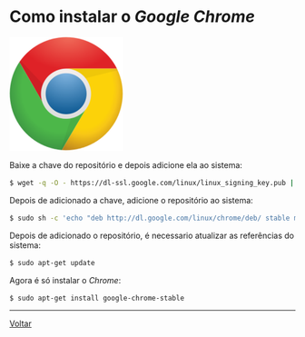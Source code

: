 # Como instalar o _Google Chrome_

![Google Chrome logo](img/google_chrome_icon.png)

Baixe a chave do repositório e depois adicione ela ao sistema:
```bash
$ wget -q -O - https://dl-ssl.google.com/linux/linux_signing_key.pub | sudo apt-key add -
```

Depois de adicionado a chave, adicione o repositório ao sistema:
```bash
$ sudo sh -c 'echo "deb http://dl.google.com/linux/chrome/deb/ stable main" >> /etc/apt/sources.list.d/google.list'
```

Depois de adicionado o repositório, é necessario atualizar as referências do sistema:
```bash
$ sudo apt-get update
```

Agora é só instalar o _Chrome_:
```bash
$ sudo apt-get install google-chrome-stable
```

-----

[Voltar](README.md)